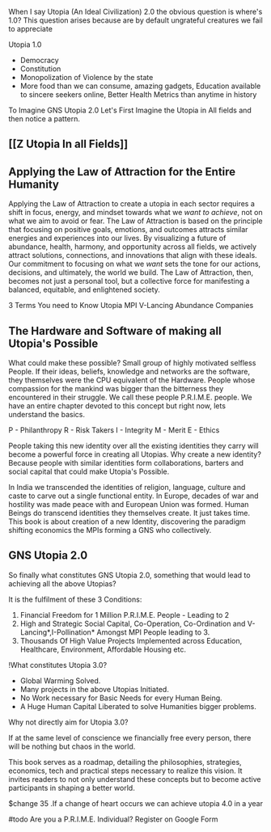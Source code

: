 
When I say Utopia (An Ideal Civilization) 2.0 the obvious question is where's 1.0? This question arises because are by default ungrateful creatures we fail to appreciate

 Utopia 1.0
- Democracy
- Constitution
- Monopolization of Violence by the state
- More food than we can consume, amazing gadgets, Education available to sincere seekers online, Better Health Metrics than anytime in history

To Imagine GNS Utopia 2.0 Let's First Imagine the Utopia in All fields and then notice a pattern.

## [[Z Utopia In all Fields]] 

## Applying the Law of Attraction for the Entire Humanity

Applying the Law of Attraction to create a utopia in each sector requires a shift in focus, energy, and mindset towards what we *want to achieve*, not on what we aim to avoid or fear. The Law of Attraction is based on the principle that focusing on positive goals, emotions, and outcomes attracts similar energies and experiences into our lives. By visualizing a future of abundance, health, harmony, and opportunity across all fields, we actively attract solutions, connections, and innovations that align with these ideals. Our commitment to focusing on what we _want_ sets the tone for our actions, decisions, and ultimately, the world we build. The Law of Attraction, then, becomes not just a personal tool, but a collective force for manifesting a balanced, equitable, and enlightened society.


3 Terms You need to Know
Utopia
MPI
V-Lancing
Abundance Companies

## The Hardware and Software of making all Utopia's Possible

What could make these possible? Small group of highly motivated selfless People. If their ideas, beliefs, knowledge and networks are the software, they themselves were the CPU equivalent of the Hardware. People whose compassion for the mankind was bigger than the bitterness they encountered in their struggle. We call these people P.R.I.M.E. people. We have an entire chapter devoted to this concept but right now, lets understand the basics. 

P - Philanthropy
R - Risk Takers
I - Integrity
M - Merit
E - Ethics



People taking this new identity over all the existing identities they carry will become a powerful force in creating all Utopias. Why create a new identity? Because people with similar identities form collaborations, barters and social capital that could make Utopia's Possible.


In India we transcended the identities of religion, language, culture and caste to carve out a single functional entity. In Europe, decades of war and hostility was made peace with and European Union was formed. Human Beings do transcend identities they themselves create. It just takes time. This book is about creation of a new Identity, discovering the paradigm shifting economics  the MPIs forming a GNS who collectively.

## GNS Utopia 2.0

So finally what constitutes GNS Utopia 2.0, something that would lead to achieving all the above Utopias?

It is the fulfilment of these 3 Conditions:
1. Financial Freedom for 1 Million P.R.I.M.E. People - Leading to 2
2. High and Strategic Social Capital, Co-Operation, Co-Ordination and V-Lancing*,I-Pollination* Amongst MPI People leading to 3.
3. Thousands Of High Value Projects Implemented across Education, Healthcare, Environment, Affordable Housing etc. 

!What constitutes Utopia 3.0?
- Global Warming Solved.
- Many projects in the above Utopias Initiated.
- No Work necessary for Basic Needs for every Human Being.
- A Huge Human Capital Liberated to solve Humanities bigger problems.

Why not directly aim for Utopia 3.0?

If at the same level of conscience we financially free every person, there will be nothing but chaos in the world.

This book serves as a roadmap, detailing the philosophies, strategies, economics, tech and practical steps necessary to realize this vision. It invites readers to not only understand these concepts but to become active participants in shaping a better world.

$change
35 .If a change of heart occurs we can achieve utopia 4.0 in a year


#todo Are you a P.R.I.M.E. Individual? Register on Google Form
